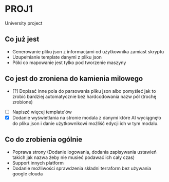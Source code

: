 # PROJ1
University project

## Co już jest 
- Generowanie pliku json z informacjami od użytkownika zamiast skryptu
- Uzupełnianie template danymi z pliku json
- Póki co mapowanie jest tylko pod tworzenie maszyny
## Co jest do zroniena do kamienia milowego
- [?] Dopisać inne pola do parsowania pliku json albo pomyśleć jak to zrobić bardziej automatycznie bez hardcodowania nazw pól (trochę zrobione)
- [ ] Napiszć więcej template'ów
- [x] Dodanie wyświetlania na stronie modala z danymi które AI wyciągnęło do pliku json i danie użytkownikowi możliść edycji ich w tym modalu.
## Co do zrobienia ogólnie
- Poprawa strony (Dodanie logowania, dodania zapisywania ustawień takich jak nazwa żeby nie musieć podawać ich cały czas)
- Support innych platform
- Dodanie możliwości sprawdzenia składni terraform bez używania google clouda